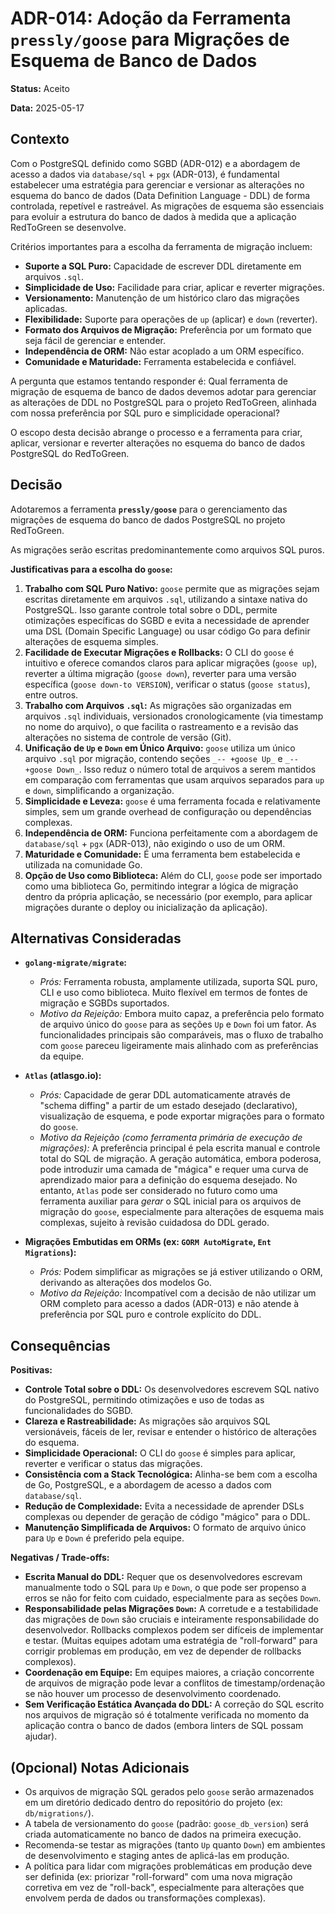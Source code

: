# ADR-014: Adoção da Ferramenta `pressly/goose` para Migrações de Esquema de Banco de Dados

**Status:** Aceito

**Data:** 2025-05-17

## Contexto

Com o PostgreSQL definido como SGBD (ADR-012) e a abordagem de acesso a dados via `database/sql` + `pgx` (ADR-013), é fundamental estabelecer uma estratégia para gerenciar e versionar as alterações no esquema do banco de dados (Data Definition Language - DDL) de forma controlada, repetível e rastreável. As migrações de esquema são essenciais para evoluir a estrutura do banco de dados à medida que a aplicação RedToGreen se desenvolve.

Critérios importantes para a escolha da ferramenta de migração incluem:
* **Suporte a SQL Puro:** Capacidade de escrever DDL diretamente em arquivos `.sql`.
* **Simplicidade de Uso:** Facilidade para criar, aplicar e reverter migrações.
* **Versionamento:** Manutenção de um histórico claro das migrações aplicadas.
* **Flexibilidade:** Suporte para operações de `up` (aplicar) e `down` (reverter).
* **Formato dos Arquivos de Migração:** Preferência por um formato que seja fácil de gerenciar e entender.
* **Independência de ORM:** Não estar acoplado a um ORM específico.
* **Comunidade e Maturidade:** Ferramenta estabelecida e confiável.

A pergunta que estamos tentando responder é: Qual ferramenta de migração de esquema de banco de dados devemos adotar para gerenciar as alterações de DDL no PostgreSQL para o projeto RedToGreen, alinhada com nossa preferência por SQL puro e simplicidade operacional?

O escopo desta decisão abrange o processo e a ferramenta para criar, aplicar, versionar e reverter alterações no esquema do banco de dados PostgreSQL do RedToGreen.

## Decisão

Adotaremos a ferramenta **`pressly/goose`** para o gerenciamento das migrações de esquema do banco de dados PostgreSQL no projeto RedToGreen.

As migrações serão escritas predominantemente como arquivos SQL puros.

**Justificativas para a escolha do `goose`:**
1.  **Trabalho com SQL Puro Nativo:** `goose` permite que as migrações sejam escritas diretamente em arquivos `.sql`, utilizando a sintaxe nativa do PostgreSQL. Isso garante controle total sobre o DDL, permite otimizações específicas do SGBD e evita a necessidade de aprender uma DSL (Domain Specific Language) ou usar código Go para definir alterações de esquema simples.
2.  **Facilidade de Executar Migrações e Rollbacks:** O CLI do `goose` é intuitivo e oferece comandos claros para aplicar migrações (`goose up`), reverter a última migração (`goose down`), reverter para uma versão específica (`goose down-to VERSION`), verificar o status (`goose status`), entre outros.
3.  **Trabalho com Arquivos `.sql`:** As migrações são organizadas em arquivos `.sql` individuais, versionados cronologicamente (via timestamp no nome do arquivo), o que facilita o rastreamento e a revisão das alterações no sistema de controle de versão (Git).
4.  **Unificação de `Up` e `Down` em Único Arquivo:** `goose` utiliza um único arquivo `.sql` por migração, contendo seções `_-- +goose Up_` e `_-- +goose Down_`. Isso reduz o número total de arquivos a serem mantidos em comparação com ferramentas que usam arquivos separados para `up` e `down`, simplificando a organização.
5.  **Simplicidade e Leveza:** `goose` é uma ferramenta focada e relativamente simples, sem um grande overhead de configuração ou dependências complexas.
6.  **Independência de ORM:** Funciona perfeitamente com a abordagem de `database/sql` + `pgx` (ADR-013), não exigindo o uso de um ORM.
7.  **Maturidade e Comunidade:** É uma ferramenta bem estabelecida e utilizada na comunidade Go.
8.  **Opção de Uso como Biblioteca:** Além do CLI, `goose` pode ser importado como uma biblioteca Go, permitindo integrar a lógica de migração dentro da própria aplicação, se necessário (por exemplo, para aplicar migrações durante o deploy ou inicialização da aplicação).

## Alternativas Consideradas

* **`golang-migrate/migrate`:**
    * *Prós:* Ferramenta robusta, amplamente utilizada, suporta SQL puro, CLI e uso como biblioteca. Muito flexível em termos de fontes de migração e SGBDs suportados.
    * *Motivo da Rejeição:* Embora muito capaz, a preferência pelo formato de arquivo único do `goose` para as seções `Up` e `Down` foi um fator. As funcionalidades principais são comparáveis, mas o fluxo de trabalho com `goose` pareceu ligeiramente mais alinhado com as preferências da equipe.

* **`Atlas` (atlasgo.io):**
    * *Prós:* Capacidade de gerar DDL automaticamente através de "schema diffing" a partir de um estado desejado (declarativo), visualização de esquema, e pode exportar migrações para o formato do `goose`.
    * *Motivo da Rejeição (como ferramenta primária de execução de migrações):* A preferência principal é pela escrita manual e controle total do SQL de migração. A geração automática, embora poderosa, pode introduzir uma camada de "mágica" e requer uma curva de aprendizado maior para a definição do esquema desejado. No entanto, `Atlas` pode ser considerado no futuro como uma ferramenta auxiliar para *gerar* o SQL inicial para os arquivos de migração do `goose`, especialmente para alterações de esquema mais complexas, sujeito à revisão cuidadosa do DDL gerado.

* **Migrações Embutidas em ORMs (ex: `GORM AutoMigrate`, `Ent Migrations`):**
    * *Prós:* Podem simplificar as migrações se já estiver utilizando o ORM, derivando as alterações dos modelos Go.
    * *Motivo da Rejeição:* Incompatível com a decisão de não utilizar um ORM completo para acesso a dados (ADR-013) e não atende à preferência por SQL puro e controle explícito do DDL.

## Consequências

**Positivas:**
* **Controle Total sobre o DDL:** Os desenvolvedores escrevem SQL nativo do PostgreSQL, permitindo otimizações e uso de todas as funcionalidades do SGBD.
* **Clareza e Rastreabilidade:** As migrações são arquivos SQL versionáveis, fáceis de ler, revisar e entender o histórico de alterações do esquema.
* **Simplicidade Operacional:** O CLI do `goose` é simples para aplicar, reverter e verificar o status das migrações.
* **Consistência com a Stack Tecnológica:** Alinha-se bem com a escolha de Go, PostgreSQL, e a abordagem de acesso a dados com `database/sql`.
* **Redução de Complexidade:** Evita a necessidade de aprender DSLs complexas ou depender de geração de código "mágico" para o DDL.
* **Manutenção Simplificada de Arquivos:** O formato de arquivo único para `Up` e `Down` é preferido pela equipe.

**Negativas / Trade-offs:**
* **Escrita Manual do DDL:** Requer que os desenvolvedores escrevam manualmente todo o SQL para `Up` e `Down`, o que pode ser propenso a erros se não for feito com cuidado, especialmente para as seções `Down`.
* **Responsabilidade pelas Migrações `Down`:** A corretude e a testabilidade das migrações de `Down` são cruciais e inteiramente responsabilidade do desenvolvedor. Rollbacks complexos podem ser difíceis de implementar e testar. (Muitas equipes adotam uma estratégia de "roll-forward" para corrigir problemas em produção, em vez de depender de rollbacks complexos).
* **Coordenação em Equipe:** Em equipes maiores, a criação concorrente de arquivos de migração pode levar a conflitos de timestamp/ordenação se não houver um processo de desenvolvimento coordenado.
* **Sem Verificação Estática Avançada do DDL:** A correção do SQL escrito nos arquivos de migração só é totalmente verificada no momento da aplicação contra o banco de dados (embora linters de SQL possam ajudar).

## (Opcional) Notas Adicionais
* Os arquivos de migração SQL gerados pelo `goose` serão armazenados em um diretório dedicado dentro do repositório do projeto (ex: `db/migrations/`).
* A tabela de versionamento do `goose` (padrão: `goose_db_version`) será criada automaticamente no banco de dados na primeira execução.
* Recomenda-se testar as migrações (tanto `Up` quanto `Down`) em ambientes de desenvolvimento e staging antes de aplicá-las em produção.
* A política para lidar com migrações problemáticas em produção deve ser definida (ex: priorizar "roll-forward" com uma nova migração corretiva em vez de "roll-back", especialmente para alterações que envolvem perda de dados ou transformações complexas).
